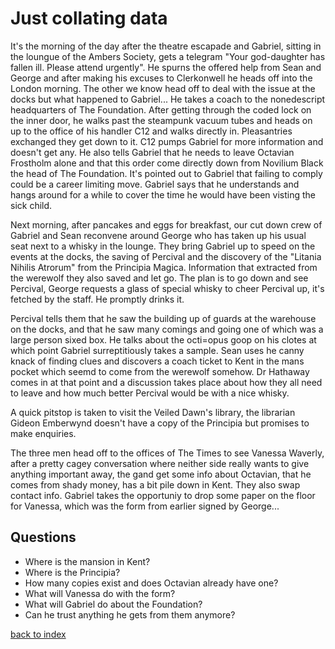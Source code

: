 # Just collating data

It's the morning of the day after the theatre escapade and Gabriel, sitting in the loungue of the Ambers Society, gets a telegram "Your god-daughter has fallen ill. Please attend urgently". He spurns the offered help from Sean and George and after making his excuses to Clerkonwell he heads off into the London morning. The other we know head off to deal with the issue at the docks but what happened to Gabriel... He takes a coach to the nonedescript headquarters of The Foundation. After getting through the coded lock on the inner door, he walks past the steampunk vacuum tubes and heads on up to the office of his handler C12 and walks directly in. Pleasantries exchanged they get down to it. C12 pumps Gabriel for more information and doesn't get any. He also tells Gabriel that he needs to leave Octavian Frostholm alone and that this order come directly down from Novilium Black the head of The Foundation. It's pointed out to Gabriel that failing to comply could be a career limiting move. Gabriel says that he understands and hangs around for a while to cover the time he would have been visting the sick child.

Next morning, after pancakes and eggs for breakfast, our cut down crew of Gabriel and Sean reconvene around George who has taken up his usual seat next to a whisky in the lounge. They bring Gabriel up to speed on the events at the docks, the saving of Percival and the discovery of the "Litania Nihilis Atrorum" from the Principia Magica. Information that extracted from the werewolf they also saved and let go. The plan is to go down and see Percival, George requests a glass of special whisky to cheer Percival up, it's fetched by the staff. He promptly drinks it.

Percival tells them that he saw the building up of guards at the warehouse on the docks, and that he saw many comings and going one of which was a large person sixed box. He talks about the octi=opus goop on his clotes at which point Gabriel surreptitiously takes a sample. Sean uses he canny knack of finding clues and discovers a coach ticket to Kent in the mans pocket which seemd to come from the werewolf somehow. Dr Hathaway comes in at that point and a discussion takes place about how they all need to leave and how much better Percival would be with a nice whisky.

A quick pitstop is taken to visit the Veiled Dawn's library, the librarian Gideon Emberwynd doesn't have a copy of the Principia but promises to make enquiries.

The three men head off to the offices of The Times to see Vanessa Waverly, after a pretty cagey conversation where neither side really wants to give anything important away, the gand get some info about Octavian, that he comes from shady money, has a bit pile down in Kent. They also swap contact info. Gabriel takes the opportuniy to drop some paper on the floor for Vanessa, which was the form from earlier signed by George...

## Questions
* Where is the mansion in Kent?  
* Where is the Principia?  
* How many copies exist and does Octavian already have one?  
* What will Vanessa do with the form?  
* What will Gabriel do about the Foundation?  
* Can he trust anything he gets from them anymore?  

[back to index](index)